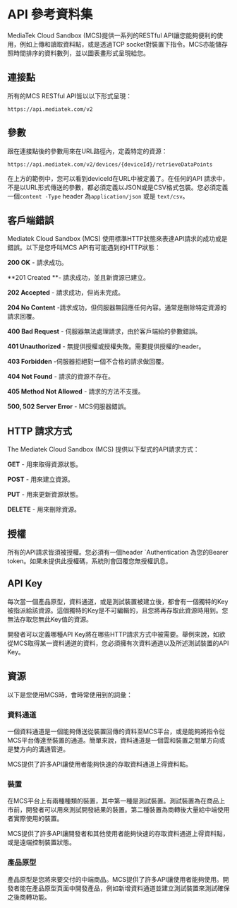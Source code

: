 # API 參考資料集

MediaTek Cloud Sandbox (MCS)提供一系列的RESTful API讓您能夠便利的使用，例如上傳和讀取資料點，或是透過TCP socket對裝置下指令。MCS亦能儲存照時間排序的資料數列，並以圖表畫形式呈現給您。


## 連接點

所有的MCS RESTful API皆以以下形式呈現：

```
https://api.mediatek.com/v2
```

## 參數

跟在連接點後的參數用來在URL路徑內，定義特定的資源：

```
https://api.mediatek.com/v2/devices/{deviceId}/retrieveDataPoints

```

在上方的範例中，您可以看到deviceId在URL中被定義了。在任何的API 請求中，不是以URL形式傳送的參數，都必須定義以JSON或是CSV格式包裝。您必須定義一個`content -Type` header 為`application/json` 或是 `text/csv`。


## 客戶端錯誤

Mediatek Cloud Sandbox (MCS) 使用標準HTTP狀態來表達API請求的成功或是錯誤。以下是您呼叫MCS API有可能遇到的HTTP狀態：

**200 OK** - 請求成功。

**201 Created **- 請求成功，並且新資源已建立。

**202 Accepted** - 請求成功，但尚未完成。

**204 No Content** -請求成功，但伺服器無回應任何內容。通常是刪除特定資源的請求回覆。

**400 Bad Request** - 伺服器無法處理請求，由於客戶端給的參數錯誤。

**401 Unauthorized** - 無提供授權或授權失敗。需要提供授權的header。

**403 Forbidden** -伺服器拒絕對一個不合格的請求做回覆。

**404 Not Found** - 請求的資源不存在。

**405 Method Not Allowed** - 請求的方法不支援。

**500, 502 Server Error** - MCS伺服器錯誤。


## HTTP 請求方式

The Mediatek Cloud Sandbox (MCS) 提供以下型式的API請求方式：


**GET** - 用來取得資源狀態。

**POST** - 用來建立資源。

**PUT** - 用來更新資源狀態。

**DELETE** - 用來刪除資源。



## 授權

所有的API請求皆須被授權。您必須有一個header `Authentication 為您的Bearer token。如果未提供此授權碼，系統則會回覆您無授權訊息。


## API Key

每次當一個產品原型，資料通道，或是測試裝置被建立後，都會有一個獨特的Key被指派給該資源。這個獨特的Key是不可編輯的，且您將再存取此資源時用到。您無法存取您無此Key值的資源。

開發者可以定義哪種API Key將在哪些HTTP請求方式中被需要。舉例來說，如欲從MCS取得某一資料通道的資料，您必須擁有次資料通道以及所述測試裝置的API Key。


## 資源

以下是您使用MCS時，會時常使用到的詞彙：

### 資料通道

一個資料通道是一個能夠傳送從裝置回傳的資料至MCS平台，或是能夠將指令從MCS平台傳達至裝置的通道。簡單來說，資料通道是一個雲和裝置之間單方向或是雙方向的溝通管道。

MCS提供了許多API讓使用者能夠快速的存取資料通道上得資料點。

### 裝置

在MCS平台上有兩種種類的裝置，其中第一種是測試裝置。測試裝置為在商品上市前，開發者可以用來測試開發結果的裝置。第二種裝置為商轉後大量給中端使用者實際使用的裝置。

MCS提供了許多API讓開發者和其他使用者能夠快速的存取資料通道上得資料點，或是遠端控制裝置狀態。

### 產品原型

產品原型是您將來要交付的中端商品。MCS提供了許多API讓使用者能夠使用。開發者能在產品原型頁面中開發產品，例如新增資料通道並建立測試裝置來測試確保之後商轉功能。


